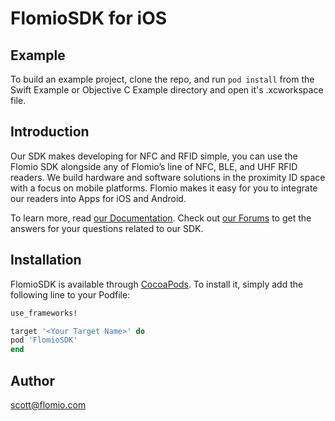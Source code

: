 # FlomioSDK for iOS

## Example

To build an example project, clone the repo, and run `pod install` from the Swift Example or Objective C Example directory and open it's .xcworkspace file.

## Introduction

Our SDK makes developing for NFC and RFID simple, you can use the Flomio SDK alongside any of Flomio’s line of NFC, BLE, and UHF RFID readers.
We build hardware and software solutions in the proximity ID space with a focus on mobile platforms. Flomio makes it easy for you to integrate our readers into Apps for iOS and Android.

To learn more, read [our Documentation](http://docs.flomio.com). Check out [our Forums](https://flomio.com/forums/forum/ask-the-flomies/) to get the answers for your questions related to our SDK.

## Installation

FlomioSDK is available through [CocoaPods](http://cocoapods.org). To install
it, simply add the following line to your Podfile:

```ruby
use_frameworks!

target '<Your Target Name>' do
pod 'FlomioSDK'
end
```

## Author

scott@flomio.com
